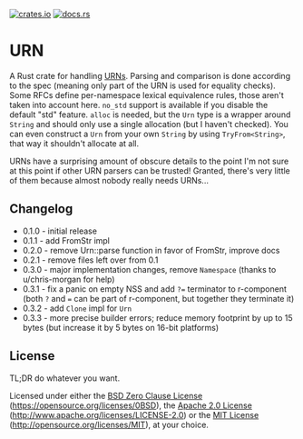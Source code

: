 [![crates.io](https://img.shields.io/crates/v/urn.svg)](https://crates.io/crates/urn) [![docs.rs](https://docs.rs/urn/badge.svg)](https://docs.rs/urn)

# URN

A Rust crate for handling [URNs](https://datatracker.ietf.org/doc/html/rfc8141). Parsing and comparison is done according to the spec (meaning only part of the URN is used for equality checks). Some RFCs define per-namespace lexical equivalence rules, those aren't taken into account here. `no_std` support is available if you disable the default "std" feature. `alloc` is needed, but the `Urn` type is a wrapper around `String` and should only use a single allocation (but I haven't checked). You can even construct a `Urn` from your own `String` by using `TryFrom<String>`, that way it shouldn't allocate at all.

URNs have a surprising amount of obscure details to the point I'm not sure at this point if other URN parsers can be trusted! Granted, there's very little of them because almost nobody really needs URNs...

## Changelog

- 0.1.0 - initial release
- 0.1.1 - add FromStr impl
- 0.2.0 - remove Urn::parse function in favor of FromStr, improve docs
- 0.2.1 - remove files left over from 0.1
- 0.3.0 - major implementation changes, remove `Namespace` (thanks to u/chris-morgan for help)
- 0.3.1 - fix a panic on empty NSS and add `?=` terminator to r-component (both `?` and `=` can be part of r-component, but together they terminate it)
- 0.3.2 - add `Clone` impl for `Urn`
- 0.3.3 - more precise builder errors; reduce memory footprint by up to 15 bytes (but increase it by 5 bytes on 16-bit platforms)

## License

TL;DR do whatever you want.

Licensed under either the [BSD Zero Clause License](LICENSE-0BSD) (https://opensource.org/licenses/0BSD), the [Apache 2.0 License](LICENSE-APACHE) (http://www.apache.org/licenses/LICENSE-2.0) or the [MIT License](LICENSE-MIT) (http://opensource.org/licenses/MIT), at your choice.

